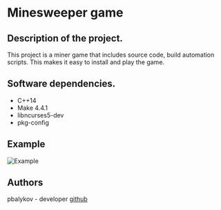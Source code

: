 # Minesweeper game

## Description of the project.

This project is a miner game that includes source code, build automation scripts. This makes it easy to install and play the game. 

## Software dependencies.

* C++14
* Make 4.4.1
* libncurses5-dev 
* pkg-config

## Example

![Example](https://github.com/pbalykov/minesweepes/blob/main/gif/game.gif)

## Authors

pbalykov - developer [github](https://github.com/pbalykov)
